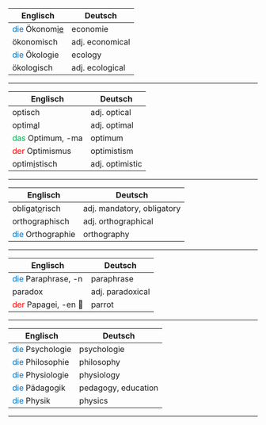 
| Englisch                                  | Deutsch         |
| ----------------------------------------- | --------------- |
| <font color="#0070c0">die</font> Ökonom<u>ie</u>                       | economie        |
| ökonomisch                                | adj. economical |
| <font color="#0070c0">die</font> Ökologie | ecology         |
| ökologisch                                | adj. ecological |

______

| Englisch                                      | Deutsch         |
| --------------------------------------------- | --------------- |
| optisch                                       | adj. optical    |
| optim<u>a</u>l                                | adj. optimal    |
| <font color="#00b050">das</font> Optimum, -ma | optimum         |
| <font color="#ff0000">der</font> Optimismus   | optimistism     |
| optim<u>i</u>stisch                                  | adj. optimistic |

_____

| Englisch             | Deutsch                    |
| -------------------- | -------------------------- |
| obligat<u>o</u>risch | adj. mandatory, obligatory |
| orthographisch       | adj. orthographical        |
| <font color="#0070c0">die</font> Orthographie     | orthography                |

_______________

| Englisch                                        | Deutsch          |
| ----------------------------------------------- | ---------------- |
| <font color="#0070c0">die</font> Paraphrase, -n | paraphrase       |
| paradox                                         | adj. paradoxical |
| <font color="#ff0000">der</font> Papagei, -en 🦜                             | parrot           |

_______________


| Englisch                                     | Deutsch             |
| -------------------------------------------- | ------------------- |
| <font color="#0070c0">die</font> Psychologie | psychologie         |
| <font color="#0070c0">die</font> Philosophie | philosophy          |
| <font color="#0070c0">die</font> Physiologie | physiology          |
| <font color="#0070c0">die</font> Pädagogik   | pedagogy, education |
| <font color="#0070c0">die</font> Physik      | physics             |

_______________
